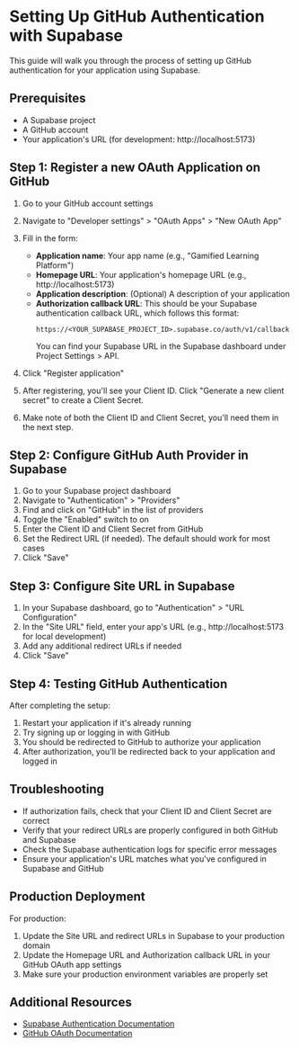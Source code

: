 # Setting Up GitHub Authentication with Supabase

This guide will walk you through the process of setting up GitHub authentication for your application using Supabase.

## Prerequisites

- A Supabase project
- A GitHub account
- Your application's URL (for development: http://localhost:5173)

## Step 1: Register a new OAuth Application on GitHub

1. Go to your GitHub account settings
2. Navigate to "Developer settings" > "OAuth Apps" > "New OAuth App"
3. Fill in the form:
   - **Application name**: Your app name (e.g., "Gamified Learning Platform")
   - **Homepage URL**: Your application's homepage URL (e.g., http://localhost:5173)
   - **Application description**: (Optional) A description of your application
   - **Authorization callback URL**: This should be your Supabase authentication callback URL, which follows this format:
     ```
     https://<YOUR_SUPABASE_PROJECT_ID>.supabase.co/auth/v1/callback
     ```
     You can find your Supabase URL in the Supabase dashboard under Project Settings > API.

4. Click "Register application"
5. After registering, you'll see your Client ID. Click "Generate a new client secret" to create a Client Secret.
6. Make note of both the Client ID and Client Secret, you'll need them in the next step.

## Step 2: Configure GitHub Auth Provider in Supabase

1. Go to your Supabase project dashboard
2. Navigate to "Authentication" > "Providers"
3. Find and click on "GitHub" in the list of providers
4. Toggle the "Enabled" switch to on
5. Enter the Client ID and Client Secret from GitHub
6. Set the Redirect URL (if needed). The default should work for most cases
7. Click "Save"

## Step 3: Configure Site URL in Supabase

1. In your Supabase dashboard, go to "Authentication" > "URL Configuration"
2. In the "Site URL" field, enter your app's URL (e.g., http://localhost:5173 for local development)
3. Add any additional redirect URLs if needed
4. Click "Save"

## Step 4: Testing GitHub Authentication

After completing the setup:

1. Restart your application if it's already running
2. Try signing up or logging in with GitHub
3. You should be redirected to GitHub to authorize your application
4. After authorization, you'll be redirected back to your application and logged in

## Troubleshooting

- If authorization fails, check that your Client ID and Client Secret are correct
- Verify that your redirect URLs are properly configured in both GitHub and Supabase
- Check the Supabase authentication logs for specific error messages
- Ensure your application's URL matches what you've configured in Supabase and GitHub

## Production Deployment

For production:

1. Update the Site URL and redirect URLs in Supabase to your production domain
2. Update the Homepage URL and Authorization callback URL in your GitHub OAuth app settings
3. Make sure your production environment variables are properly set

## Additional Resources

- [Supabase Authentication Documentation](https://supabase.com/docs/guides/auth)
- [GitHub OAuth Documentation](https://docs.github.com/en/developers/apps/building-oauth-apps/creating-an-oauth-app) 